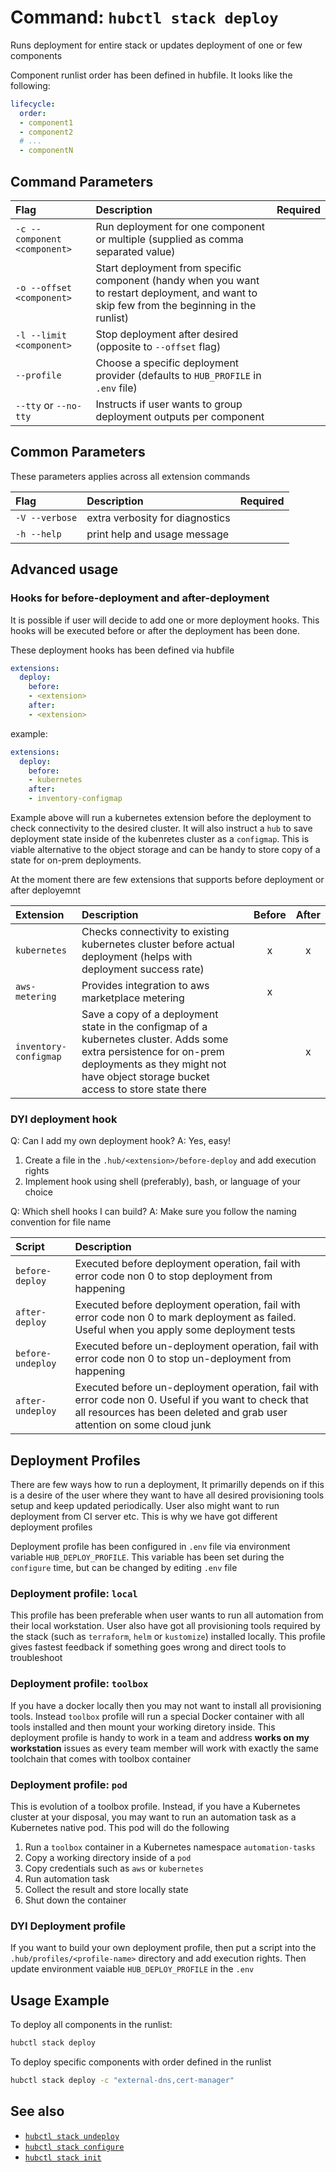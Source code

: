 # Command: `hubctl stack deploy`

Runs deployment for entire stack or updates deployment of one or few components

Component runlist order has been defined in hubfile. It looks like the following:

```yaml
lifecycle:
  order:
  - component1
  - component2
  # ...
  - componentN
```

## Command Parameters

| Flag   | Description | Required
| :-------- | :-------- | :-: |
| `-c --component <component>` | Run deployment for one  component or multiple (supplied as comma separated value) | |
| `-o --offset <component>` | Start deployment from specific component (handy when you want to restart deployment, and want to skip few from the beginning in the runlist)  | |
| `-l --limit <component>` | Stop deployment after desired (opposite to `--offset` flag)  | |
| `--profile` | Choose a specific deployment provider (defaults to `HUB_PROFILE` in `.env` file)  | |
| `--tty` or `--no-tty` | Instructs if user wants to group deployment outputs per component | |

## Common Parameters

These parameters applies across all extension commands

| Flag   | Description | Required
| :-------- | :-------- | :-: |
| `-V --verbose` | extra verbosity for diagnostics | |
| `-h --help` | print help and usage message | |

## Advanced usage

### Hooks for before-deployment and after-deployment

It is possible if user will decide to add one or more deployment hooks. This hooks will be executed before or after the deployment has been done.

These deployment hooks has been defined via hubfile

```yaml
extensions:
  deploy:
    before:
    - <extension>
    after:
    - <extension>
```

example:

```yaml
extensions:
  deploy:
    before:
    - kubernetes
    after:
    - inventory-configmap
```

Example above will run a kubernetes extension before the deployment to check connectivity to the desired cluster. It will also instruct a `hub` to save deployment state inside of the kubenretes cluster as a `configmap`. This is viable alternative to the object storage and can be handy to store copy of a state for on-prem deployments.

At the moment there are few extensions that supports before deployment or after deployemnt

| Extension  | Description | Before | After |
| :-------- | :-------- | :-: | :-: |
| `kubernetes` | Checks connectivity to existing kubernetes cluster before actual deployment (helps with deployment success rate) | x | x |
| `aws-metering` | Provides integration to aws marketplace metering | x | |
| `inventory-configmap` | Save a copy of a deployment state in the configmap of a kubernetes cluster. Adds some extra persistence for on-prem deployments as they might not have object storage bucket access to store state there | | x |

### DYI deployment hook

Q: Can I add my own deployment hook?
A: Yes, easy!

1. Create a file in the `.hub/<extension>/before-deploy` and add execution rights
2. Implement hook using shell (preferably), bash, or language of your choice

Q: Which shell hooks I can build?
A: Make sure you follow the naming convention for file name

| Script | Description |
| :-------- | :-------- |
| `before-deploy` | Executed before deployment operation, fail with error code non 0 to stop deployment from happening |
| `after-deploy` | Executed before deployment operation, fail with error code non 0 to mark deployment as failed. Useful when you apply some deployment tests |
| `before-undeploy` | Executed before un-deployment operation, fail with error code non 0 to stop un-deployment from happening |
| `after-undeploy` | Executed before un-deployment operation, fail with error code non 0. Useful if you want to check that all resources has been deleted and grab user attention on some cloud junk |

## Deployment Profiles

There are few ways how to run a deployment, It primarilly depends on if this is a desire of the user where they want to have all desired provisioning tools setup and keep updated periodically. User also might  want to run deployment from CI server etc. This is why we have got different deployment profiles

Deployment profile has been configured in `.env` file via environment variable `HUB_DEPLOY_PROFILE`. This variable has been set during the `configure` time, but can be changed by editing `.env` file

### Deployment profile: `local`

This profile has been preferable when user wants to run all automation from their local workstation. User also have got all provisioning tools required by the stack (such as `terraform`, `helm` or `kustomize`) installed locally. This profile gives fastest feedback if something goes wrong and direct tools to troubleshoot

### Deployment profile: `toolbox`

If you have a docker locally then you may not want to install all provisioning tools. Instead `toolbox` profile will run a special Docker container with all tools installed and then mount your working diretory inside. This deployment profile is handy to work in a team and  address __works on my workstation__ issues as every team member will work with exactly the same toolchain that comes with toolbox container


### Deployment profile: `pod`

This is evolution of a toolbox profile. Instead, if you have a Kubernetes cluster at your disposal, you may want to run an automation task as a Kubernetes native pod. This pod will do the following

1. Run a `toolbox` container in a Kubernetes namespace `automation-tasks`
2. Copy a working directory inside of a `pod`
3. Copy credentials such as `aws` or `kubernetes`
4. Run automation task
5. Collect the result and store locally state
6. Shut down the container

### DYI Deployment profile

If you want to build your own deployment profile, then put a script into the `.hub/profiles/<profile-name>` directory and add execution rights. Then update environment vaiable `HUB_DEPLOY_PROFILE` in the `.env`

## Usage Example

To deploy all components in the runlist:

```bash
hubctl stack deploy
```

To deploy specific components with order defined in the runlist

```bash
hubctl stack deploy -c "external-dns,cert-manager"
```


## See also

* [`hubctl stack undeploy`](hub-stack-undeploy.md)
* [`hubctl stack configure`](hub-stack-configure.md)
* [`hubctl stack init`](hub-stack-init.md)
